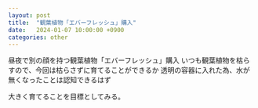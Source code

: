 ```yaml
---
layout: post
title:  "観葉植物「エバーフレッシュ」購入"
date:   2024-01-07 10:00:00 +0900
categories: other
---
```


昼夜で別の顔を持つ観葉植物「エバーフレッシュ」購入
いつも観葉植物を枯らすので、今回は枯らさずに育てることができるか
透明の容器に入れた為、水が無くなったことは認知できるはず

大きく育てることを目標としてみる。